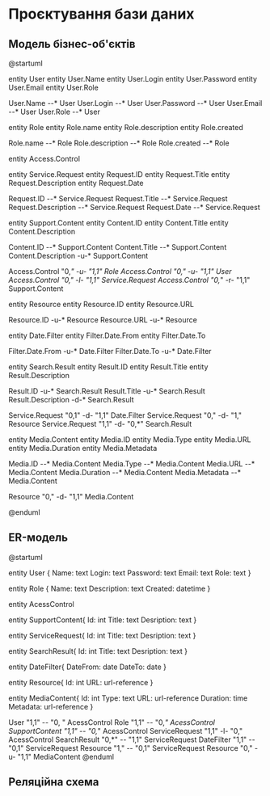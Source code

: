 # Проєктування бази даних

## Модель бізнес-об'єктів


@startuml

entity User
entity User.Name
entity User.Login
entity User.Password
entity User.Email
entity User.Role

User.Name --* User
User.Login --* User
User.Password --* User
User.Email --* User
User.Role --* User

entity Role
entity Role.name
entity Role.description
entity Role.created

Role.name --* Role
Role.description --* Role
Role.created --* Role

entity Access.Control

entity Service.Request
entity Request.ID
entity Request.Title
entity Request.Description
entity Request.Date

Request.ID --* Service.Request
Request.Title --* Service.Request
Request.Description --* Service.Request
Request.Date --* Service.Request

entity Support.Content
entity Content.ID
entity Content.Title
entity Content.Description

Content.ID --* Support.Content
Content.Title --* Support.Content
Content.Description -u-* Support.Content


Access.Control "0,*" -u- "1,1" Role
Access.Control "0," -u- "1,1" User
Access.Control "0," -l- "1,1" Service.Request
Access.Control "0,*" -r- "1,1" Support.Content

entity Resource
entity Resource.ID
entity Resource.URL

Resource.ID -u-* Resource
Resource.URL -u-* Resource

entity Date.Filter
entity Filter.Date.From
entity Filter.Date.To

Filter.Date.From -u-* Date.Filter
Filter.Date.To -u-* Date.Filter

entity Search.Result
entity Result.ID
entity Result.Title
entity Result.Description

Result.ID -u-* Search.Result
Result.Title -u-* Search.Result
Result.Description -d-* Search.Result

Service.Request "0,1" -d- "1,1" Date.Filter
Service.Request "0," -d- "1," Resource
Service.Request "1,1" -d- "0,*" Search.Result

entity Media.Content
entity Media.ID
entity Media.Type
entity Media.URL
entity Media.Duration
entity Media.Metadata

Media.ID --* Media.Content
Media.Type --* Media.Content
Media.URL --* Media.Content
Media.Duration --* Media.Content
Media.Metadata --* Media.Content


Resource "0," -d- "1,1" Media.Content


@enduml

## ER-модель

@startuml

entity User  {
    Name: text
    Login: text
    Password: text
    Email: text
    Role: text
  }
  
entity Role {
Name: text
Description: text
Created: datetime
  }
  
entity AcessControl

entity SupportContent{
Id: int
Title: text
Desription: text
}

entity ServiceRequest{
Id: int
Title: text
Desription: text
}

entity SearchResult{
Id: int
Title: text
Desription: text
}

entity DateFilter{
DateFrom: date
DateTo: date
}

entity Resource{
Id: int
URL: url-reference
}

entity MediaContent{
Id: int
Type: text
URL: url-reference
Duration: time
Metadata: url-reference
}

User "1,1" -- "0, " AcessControl
Role "1,1" -- "0,*" AcessControl
SupportContent "1,1" -- "0,*" AcessControl
ServiceRequest "1,1" -l- "0," AcessControl
SearchResult "0,*" -- "1,1" ServiceRequest
DateFilter "1,1" -- "0,1" ServiceRequest
Resource "1," -- "0,1" ServiceRequest
Resource "0," -u- "1,1" MediaContent
@enduml

## Реляційна схема
